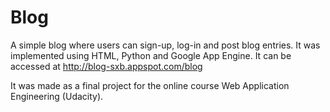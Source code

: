 Blog
====

A simple blog where users can sign-up, log-in and post blog entries. 
It was implemented using HTML, Python and Google App Engine.
It can be accessed at http://blog-sxb.appspot.com/blog


It was made as a final project for the online course Web Application Engineering (Udacity).
